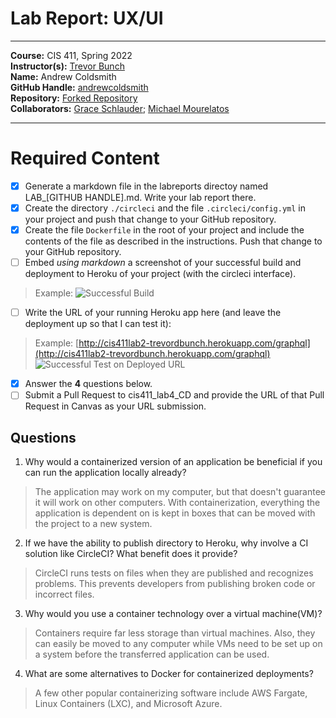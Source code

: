 # Lab Report: UX/UI
___
**Course:** CIS 411, Spring 2022  
**Instructor(s):** [Trevor Bunch](https://github.com/trevordbunch)  
**Name:** Andrew Coldsmith  
**GitHub Handle:** [andrewcoldsmith](https://github.com/andrewcoldsmith)  
**Repository:** [Forked Repository](https://github.com/andrewcoldsmith/cis411_lab4_CD)  
**Collaborators:** [Grace Schlauder](https://github.com/grace-schl); [Michael Mourelatos](https://github.com/MichaelMourelatos)
___

# Required Content

- [x] Generate a markdown file in the labreports directoy named LAB_[GITHUB HANDLE].md. Write your lab report there.
- [x] Create the directory ```./circleci``` and the file ```.circleci/config.yml``` in your project and push that change to your GitHub repository.
- [x] Create the file ```Dockerfile``` in the root of your project and include the contents of the file as described in the instructions. Push that change to your GitHub repository.
- [ ] Embed _using markdown_ a screenshot of your successful build and deployment to Heroku of your project (with the circleci interface).  
> Example: ![Successful Build](../ex/trevordbunch_lab2_02.png)
- [ ] Write the URL of your running Heroku app here (and leave the deployment up so that I can test it):  
> Example: [http://cis411lab2-trevordbunch.herokuapp.com/graphql](http://cis411lab2-trevordbunch.herokuapp.com/graphql)  
> ![Successful Test on Deployed URL](../ex/trevordbunch_lab2_01.png)
- [x] Answer the **4** questions below.
- [ ] Submit a Pull Request to cis411_lab4_CD and provide the URL of that Pull Request in Canvas as your URL submission.

## Questions
1. Why would a containerized version of an application be beneficial if you can run the application locally already?
> The application may work on my computer, but that doesn't guarantee it will work on other computers. With containerization, everything the application is dependent on is kept in boxes that can be moved with the project to a new system.
2. If we have the ability to publish directory to Heroku, why involve a CI solution like CircleCI? What benefit does it provide?
> CircleCI runs tests on files when they are published and recognizes problems. This prevents developers from publishing broken code or incorrect files.
3. Why would you use a container technology over a virtual machine(VM)?
> Containers require far less storage than virtual machines. Also, they can easily be moved to any computer while VMs need to be set up on a system before the transferred application can be used.
4. What are some alternatives to Docker for containerized deployments?
> A few other popular containerizing software include AWS Fargate, Linux Containers (LXC), and Microsoft Azure.